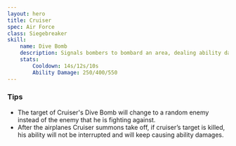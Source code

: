 ```yaml
---
layout: hero
title: Cruiser
spec: Air Force
class: Siegebreaker
skill:
    name: Dive Bomb
    description: Signals bombers to bombard an area, dealing ability damage to enemies.
    stats:
        Cooldown: 14s/12s/10s
        Ability Damage: 250/400/550
---
```

### Tips
- The target of Cruiser's Dive Bomb will change to a random enemy instead of the enemy that he is fighting against. 
- After the airplanes Cruiser summons take off, if cruiser’s target is killed, his ability will not be interrupted and will keep causing ability damages. 